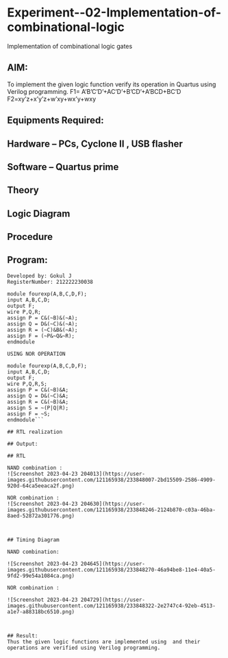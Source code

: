 # Experiment--02-Implementation-of-combinational-logic
Implementation of combinational logic gates
 
## AIM:
To implement the given logic function verify its operation in Quartus using Verilog programming.
 F1= A’B’C’D’+AC’D’+B’CD’+A’BCD+BC’D
F2=xy’z+x’y’z+w’xy+wx’y+wxy
 
 
 
## Equipments Required:
## Hardware – PCs, Cyclone II , USB flasher
## Software – Quartus prime


## Theory
 

## Logic Diagram
## Procedure
## Program:

```Program to implement the given logic function and to verify its operations in quartus using Verilog programming.
Developed by: Gokul J
RegisterNumber: 212222230038

module fourexp(A,B,C,D,F);
input A,B,C,D;
output F;
wire P,Q,R;
assign P = C&(~B)&(~A);
assign Q = D&(~C)&(~A);
assign R = (~C)&B&(~A);
assign F = (~P&~Q&~R);
endmodule

USING NOR OPERATION

module fourexp(A,B,C,D,F);
input A,B,C,D;
output F;
wire P,Q,R,S;
assign P = C&(~B)&A;
assign Q = D&(~C)&A;
assign R = C&(~B)&A;
assign S = ~(P|Q|R);
assign F = ~S;
endmodule```

## RTL realization

## Output:

## RTL

NAND combination : 
![Screenshot 2023-04-23 204013](https://user-images.githubusercontent.com/121165938/233848007-2bd15509-2586-4909-920d-64ca5eeaca2f.png)

NOR combination :
![Screenshot 2023-04-23 204630](https://user-images.githubusercontent.com/121165938/233848246-2124b870-c03a-46ba-8aed-52872a301776.png)



## Timing Diagram

NAND combination:

![Screenshot 2023-04-23 204645](https://user-images.githubusercontent.com/121165938/233848270-46a94be8-11e4-40a5-9fd2-99e54a1084ca.png)

NOR combination :

![Screenshot 2023-04-23 204729](https://user-images.githubusercontent.com/121165938/233848322-2e2747c4-92eb-4513-a1e7-a88318bc6510.png)



## Result:
Thus the given logic functions are implemented using  and their operations are verified using Verilog programming.
